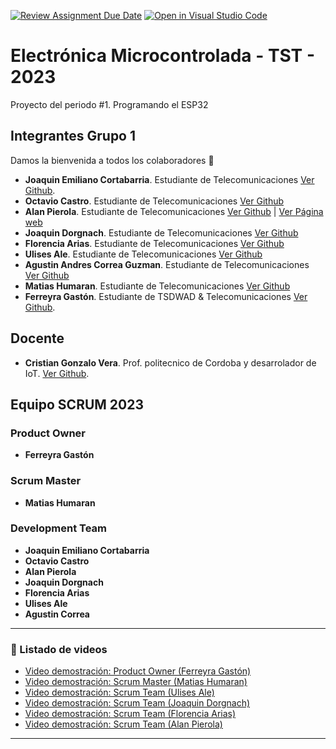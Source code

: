 [![Review Assignment Due Date](https://classroom.github.com/assets/deadline-readme-button-8d59dc4de5201274e310e4c54b9627a8934c3b88527886e3b421487c677d23eb.svg)](https://classroom.github.com/a/J_sTf_W8) [![Open in Visual Studio Code](https://classroom.github.com/assets/open-in-vscode-c66648af7eb3fe8bc4f294546bfd86ef473780cde1dea487d3c4ff354943c9ae.svg)](https://classroom.github.com/online_ide?assignment_repo_id=10776980&assignment_repo_type=AssignmentRepo)

# Electrónica Microcontrolada - TST - 2023
Proyecto del periodo #1. Programando el ESP32
 

## Integrantes Grupo 1          

Damos la bienvenida a todos los colaboradores 💙
- **Joaquin Emiliano Cortabarria**. Estudiante de Telecomunicaciones [Ver Github](https://github.com/joacorta).
- **Octavio Castro**. Estudiante de Telecomunicaciones [Ver Github](https://github.com/OctavioXeOc)
- **Alan Pierola**. Estudiante de Telecomunicaciones [Ver Github](https://github.com/alancodigo) | [Ver Página web](https://alancodigo.github.io)
- **Joaquin Dorgnach**. Estudiante de Telecomunicaciones [Ver Github](https://github.com/Joaquinn31)
- **Florencia Arias**. Estudiante de Telecomunicaciones [Ver Github](https://github.com/cande2323)
- **Ulises Ale**. Estudiante de Telecomunicaciones [Ver Github](https://github.com/ulisesaale)
- **Agustin Andres Correa Guzman**. Estudiante de Telecomunicaciones [Ver Github](https://github.com/Agustincorreag91https://github.com/)
- **Matias Humaran**. Estudiante de Telecomunicaciones [Ver Github](https://github.com/Malvatyan)
- **Ferreyra Gastón**. Estudiante de TSDWAD & Telecomunicaciones [Ver Github](https://github.com/gastonloco).



## Docente

- **Cristian Gonzalo Vera**. Prof. politecnico de Cordoba y desarrolador de IoT. [Ver Github](https://github.com/Gona79).


## Equipo SCRUM 2023


### Product Owner

- **Ferreyra Gastón**

### Scrum Master

- **Matias Humaran**

### Development Team

- **Joaquin Emiliano Cortabarria**
- **Octavio Castro**
- **Alan Pierola**
- **Joaquin Dorgnach**
- **Florencia Arias**
- **Ulises Ale**
- **Agustin Correa**

--- 

### 🎥 Listado de videos

<!-- YT:START -->
- [Video demostración: Product Owner (Ferreyra Gastón)][video1]
- [Video demostración: Scrum Master (Matias Humaran)][video2]
- [Video demostración: Scrum Team (Ulises Ale)][video3]
- [Video demostración: Scrum Team (Joaquin Dorgnach)][video4]
- [Video demostración: Scrum Team (Florencia Arias)][video5]
- [Video demostración: Scrum Team (Alan Pierola)][video6]
<!-- YT:END -->


---
[video1]: https://www.youtube.com/watch?v=jiJkwRlExsE
[video2]: https://www.youtube.com/watch?v=HXS5RiXmF7U
[video3]: https://www.youtube.com/watch?v=MSoVLNoIxQ8
[video4]: https://www.youtube.com/watch?v=79ER_k4Qr2E
[video5]: https://www.youtube.com/watch?v=kHgwKReGjzA
[video6]: https://www.youtube.com/watch?v=gh8z8eFezkI
 

